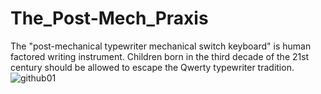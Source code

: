 # The_Post-Mech_Praxis
The "post-mechanical typewriter mechanical switch keyboard" is human factored writing instrument. Children born in the third decade of the 21st century should be allowed to escape the Qwerty typewriter tradition.
![github01](https://github.com/Dholydai/The_Post-Mech_Praxis/assets/116427384/cb8b0598-eec2-4fa8-a034-ec9b3f76382c)

